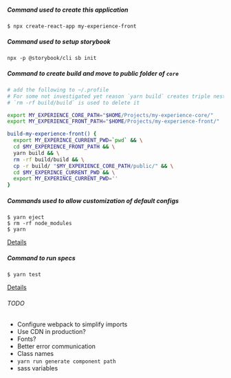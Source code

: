 ##### Command used to create this application

`$ npx create-react-app my-experience-front`

##### Command used to setup storybook

`npx -p @storybook/cli sb init`

##### Command to create build and move to public folder of `core`

```bash
# add the following to ~/.profile
# For some not investigated yet reason `yarn build` creates triple nested build folder
# `rm -rf build/build` is used to delete it

export MY_EXPERIENCE_CORE_PATH="$HOME/Projects/my-experience-core/"
export MY_EXPERIENCE_FRONT_PATH="$HOME/Projects/my-experience-front/"

build-my-experience-front() {
  export MY_EXPERINCE_CURRENT_PWD=`pwd` && \
  cd $MY_EXPERIENCE_FRONT_PATH && \
  yarn build && \
  rm -rf build/build && \
  cp -r build/ "$MY_EXPERIENCE_CORE_PATH/public/" && \
  cd $MY_EXPERINCE_CURRENT_PWD && \
  export MY_EXPERINCE_CURRENT_PWD=''
}
```

##### Commands used to allow customization of default configs

```
$ yarn eject
$ rm -rf node_modules
$ yarn
```

[Details](https://github.com/facebook/create-react-app/issues/6099)

##### Command to run specs

```
$ yarn test
```

[Details](https://facebook.github.io/create-react-app/docs/running-tests)

###### TODO
- Configure webpack to simplify imports
- Use CDN in production?
- Fonts?
- Better error communication
- Class names
- `yarn run generate component path`
- sass variables
